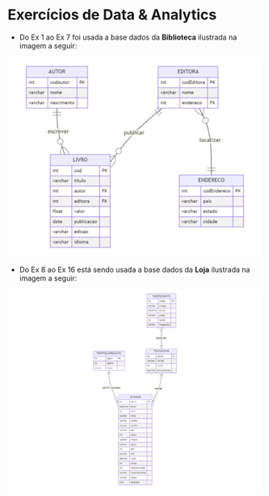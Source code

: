 # Exercícios de Data & Analytics

* Do Ex 1 ao Ex 7 foi usada a base dados da **Biblioteca** ilustrada na imagem a seguir:

![Biblioteca](Biblioteca.png)

* Do Ex 8 ao Ex 16 está sendo usada a base dados da **Loja** ilustrada na imagem a seguir:

![Loja](Loja.png)
